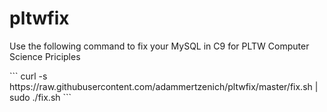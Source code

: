 # pltwfix

<p>
  Use the following command to fix your MySQL in C9 for PLTW Computer Science Priciples <br />
</p>
  ```
  curl -s https://raw.githubusercontent.com/adammertzenich/pltwfix/master/fix.sh | sudo ./fix.sh
  ```

